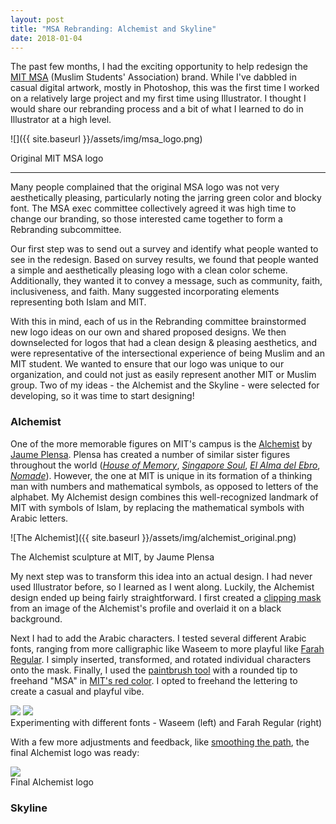 ```yaml
---
layout: post
title: "MSA Rebranding: Alchemist and Skyline"
date: 2018-01-04
---
```

The past few months, I had the exciting opportunity to help redesign the [MIT MSA](http://msa.mit.edu/) (Muslim Students' Association) brand. While I've dabbled in casual digital artwork, mostly in Photoshop, this was the first time I worked on a relatively large project and my first time using Illustrator. I thought I would share our rebranding process and a bit of what I learned to do in Illustrator at a high level.

![]({{ site.baseurl }}/assets/img/msa_logo.png)
<div class="col three caption">
     Original MIT MSA logo
</div>


<!---
<div class="img_row">
     <img class="col three" src="{{ site.baseurl }}/assets/img/msa_logo.png">
</div>
-->


***

Many people complained that the original MSA logo was not very aesthetically pleasing, particularly noting the jarring green color and blocky font. The MSA exec committee collectively agreed it was high time to change our branding, so those interested came together to form a Rebranding subcommittee. 

Our first step was to send out a survey and identify what people wanted to see in the redesign. Based on survey results, we found that people wanted a simple and aesthetically pleasing logo with a clean color scheme. Additionally, they wanted it to convey a message, such as community, faith, inclusiveness, and faith. Many suggested incorporating elements representing both Islam and MIT. 

With this in mind, each of us in the Rebranding committee brainstormed new logo ideas on our own and shared proposed designs. We then downselected for logos that had a clean design & pleasing aesthetics, and were representative of the intersectional experience of being Muslim and an MIT student. We wanted to ensure that our logo was unique to our organization, and could not just as easily represent another MIT or Muslim group. Two of my ideas - the Alchemist and the Skyline - were selected for developing, so it was time to start designing!

### Alchemist
One of the more memorable figures on MIT's campus is the [Alchemist](https://listart.mit.edu/public-art-map/alchemist) by [Jaume Plensa](https://en.wikipedia.org/wiki/Jaume_Plensa). Plensa has created a number of similar sister figures throughout the world ([*House of Memory*](http://jaumeplensa.com/works-and-projects/public-space/house-of-memory-2012), [*Singapore Soul*](http://jaumeplensa.com/works-and-projects/public-space/soul-2011), [*El Alma del Ebro*](http://jaumeplensa.com/works-and-projects/public-space/el-alma-del-ebro-2008), [*Nomade*](http://jaumeplensa.com/works-and-projects/public-space/nomade-2007)). However, the one at MIT is unique in its formation of a thinking man with numbers and mathematical symbols, as opposed to letters of the alphabet. My Alchemist design combines this well-recognized landmark of MIT with symbols of Islam, by replacing the mathematical symbols with Arabic letters. 

![The Alchemist]({{ site.baseurl }}/assets/img/alchemist_original.png)
<div class="col three caption">
     The Alchemist sculpture at MIT, by Jaume Plensa
</div>

My next step was to transform this idea into an actual design. I had never used Illustrator before, so I learned as I went along. Luckily, the Alchemist design ended up being fairly straightforward. I first created a [clipping mask](https://helpx.adobe.com/illustrator/using/clipping-masks.html) from an image of the Alchemist's profile and overlaid it on a black background. 

Next I had to add the Arabic characters. I tested several different Arabic fonts, ranging from more calligraphic like Waseem to more playful like [Farah Regular](https://www.fonts.com/font/diwan-software/farah/regular). I simply inserted, transformed, and rotated individual characters onto the mask. Finally, I used the [paintbrush tool](https://helpx.adobe.com/illustrator/using/brushes.html#paintbrush_tool_options) with a rounded tip to freehand "MSA" in [MIT's red color](http://web.mit.edu/graphicidentity/colors.html). I opted to freehand the lettering to create a casual and playful vibe. 
<div class="img_row">
    <img class="col one first" src="{{ site.baseurl }}/assets/img/alchemist_waseem.png">
    <img class="col one" src="{{ site.baseurl }}/assets/img/alchemist_farah.png">
</div>
<div class="col three caption">
     Experimenting with different fonts - Waseem (left) and Farah Regular (right)
</div>

With a few more adjustments and feedback, like [smoothing the path](https://helpx.adobe.com/illustrator/using/editing-paths.html), the final Alchemist logo was ready:
<div class="img_row">
     <img class="col one" src="{{ site.baseurl }}/assets/img/alchemist_final.png">
</div>
<div class="col three caption">
     Final Alchemist logo
</div>

### Skyline